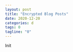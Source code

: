 ```yaml
---
layout: post
title: "Encrypted Blog Posts"
date: 2020-12-20
categories: d 
tags: 0
tagline: "0"
---
```


Init

